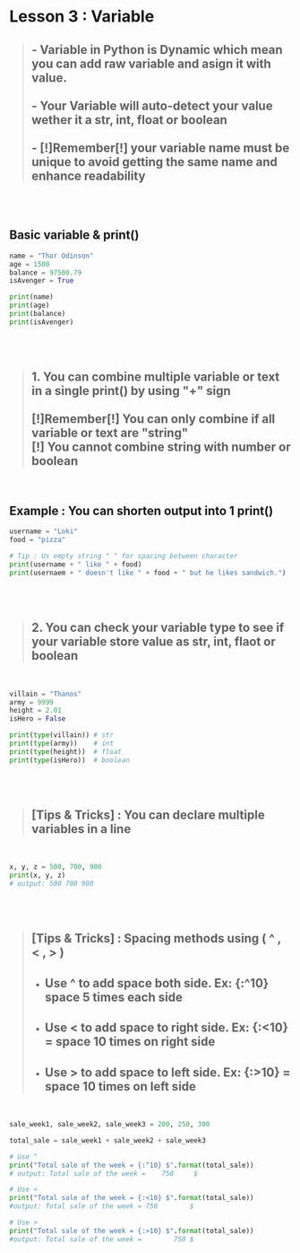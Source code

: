 # Lesson 3 : Variable

> ## - **Variable** in Python is Dynamic which mean you can add raw variable and asign it with value. <br><br> - Your **Variable** will auto-detect your value wether it a **str**, **int**, **float** or **boolean** <br><br> - **[!]Remember[!]** your variable name must be **unique** to avoid getting the same name and enhance readability

<br><br>

## Basic **variable** & **print()**

```python
name = "Thor Odinson"
age = 1500
balance = 97500.79
isAvenger = True

print(name)
print(age)
print(balance)
print(isAvenger)
```

<br><br>

> ## 1. You can combine multiple variable or text in a single print() by using **"+"** sign <br><br> [!]Remember[!] You can only combine if all variable or text are **"string"** <br> [!] You cannot combine **string** with **number** or **boolean**

<br>

## Example : You can shorten output into 1 **print()**

```python
username = "Loki"
food = "pizza"

# Tip : Us empty string " " for spacing between character
print(username + " like " + food)
print(usernaem + " doesn't like " + food + " but he likes sandwich.")
```

<br><br>

> ## 2. You can check your variable type to see if your variable store value as **str**, **int**, **flaot** or **boolean**

<br>

```python
villain = "Thanos"
army = 9999
height = 2.01
isHero = False

print(type(villain)) # str
print(type(army))    # int
print(type(height))  # float
print(type(isHero))  # boolean
```

<br><br>

> ## [**Tips & Tricks**] : You can declare multiple variables in a line

<br>

```python
x, y, z = 500, 700, 900
print(x, y, z)
# output: 500 700 900
```

<br><br>

> ## [**Tips & Tricks**] : Spacing methods using ( **^** , **<** , **>** )
> * ## Use **^** to add space both side. Ex: **{:^10}** space 5 times each side
> * ## Use **<** to add space to right side. Ex: **{:<10}** = space 10 times on right side
> * ## Use **>** to add space to left side. Ex: **{:>10}** = space 10 times on left side

<br>

```python
sale_week1, sale_week2, sale_week3 = 200, 250, 300

total_sale = sale_week1 + sale_week2 + sale_week3

# Use ^
print("Total sale of the week = {:^10} $".format(total_sale))
# output: Total sale of the week =    750     $

# Use <
print("Total sale of the week = {:<10} $".format(total_sale))
#output: Total sale of the week = 750        $

# Use >
print("Total sale of the week = {:>10} $".format(total_sale))
#output: Total sale of the week =        750 $
```
